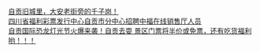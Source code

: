   
[自贡旧城里，大安老街旁的千子岗！](http://www.dianyue.me/archives/061/gzcizuzop4iu9wdx/)  
[四川省福利彩票发行中心自贡市分中心招聘中福在线销售厅人员](http://www.dianyue.me/archives/335/xbvw04ukwtytiljl/)  
[自贡国际恐龙灯光节火爆来袭！自贡去耍 景区门票将半价或免票，还有吃货福利哟！！！](http://www.dianyue.me/archives/629/5i772p56qkouk2y6/)